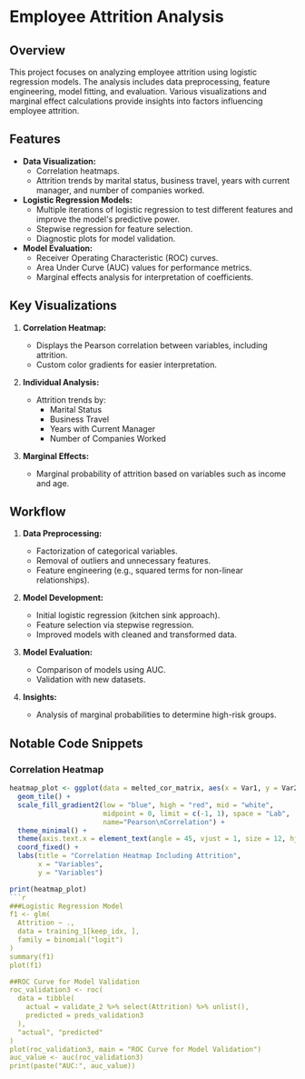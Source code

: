 # Employee Attrition Analysis

## Overview
This project focuses on analyzing employee attrition using logistic regression models. The analysis includes data preprocessing, feature engineering, model fitting, and evaluation. Various visualizations and marginal effect calculations provide insights into factors influencing employee attrition.

## Features
- **Data Visualization:**
  - Correlation heatmaps.
  - Attrition trends by marital status, business travel, years with current manager, and number of companies worked.
- **Logistic Regression Models:**
  - Multiple iterations of logistic regression to test different features and improve the model's predictive power.
  - Stepwise regression for feature selection.
  - Diagnostic plots for model validation.
- **Model Evaluation:**
  - Receiver Operating Characteristic (ROC) curves.
  - Area Under Curve (AUC) values for performance metrics.
  - Marginal effects analysis for interpretation of coefficients.

## Key Visualizations
1. **Correlation Heatmap:**
   - Displays the Pearson correlation between variables, including attrition.
   - Custom color gradients for easier interpretation.

2. **Individual Analysis:**
   - Attrition trends by:
     - Marital Status
     - Business Travel
     - Years with Current Manager
     - Number of Companies Worked

3. **Marginal Effects:**
   - Marginal probability of attrition based on variables such as income and age.

## Workflow
1. **Data Preprocessing:**
   - Factorization of categorical variables.
   - Removal of outliers and unnecessary features.
   - Feature engineering (e.g., squared terms for non-linear relationships).

2. **Model Development:**
   - Initial logistic regression (kitchen sink approach).
   - Feature selection via stepwise regression.
   - Improved models with cleaned and transformed data.

3. **Model Evaluation:**
   - Comparison of models using AUC.
   - Validation with new datasets.

4. **Insights:**
   - Analysis of marginal probabilities to determine high-risk groups.

## Notable Code Snippets
### Correlation Heatmap
```r
heatmap_plot <- ggplot(data = melted_cor_matrix, aes(x = Var1, y = Var2, fill = value)) +
  geom_tile() +
  scale_fill_gradient2(low = "blue", high = "red", mid = "white", 
                       midpoint = 0, limit = c(-1, 1), space = "Lab", 
                       name="Pearson\nCorrelation") +
  theme_minimal() + 
  theme(axis.text.x = element_text(angle = 45, vjust = 1, size = 12, hjust = 1)) +
  coord_fixed() +
  labs(title = "Correlation Heatmap Including Attrition",
       x = "Variables",
       y = "Variables")

print(heatmap_plot)
```r
###Logistic Regression Model
f1 <- glm(
  Attrition ~ ., 
  data = training_1[keep_idx, ],
  family = binomial("logit")
)
summary(f1)
plot(f1)

##ROC Curve for Model Validation
roc_validation3 <- roc(
  data = tibble(
    actual = validate_2 %>% select(Attrition) %>% unlist(),
    predicted = preds_validation3
  ), 
  "actual", "predicted"
)
plot(roc_validation3, main = "ROC Curve for Model Validation")
auc_value <- auc(roc_validation3) 
print(paste("AUC:", auc_value))
